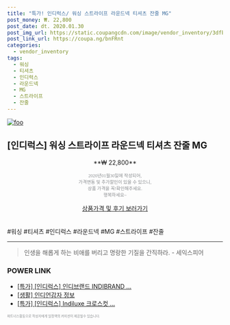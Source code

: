 ```yaml
--- 
title: "특가! 인디럭스/ 워싱 스트라이프 라운드넥 티셔츠 잔줄 MG" 
post_money: ₩. 22,800 
post_date: dt. 2020.01.30 
post_img_url: https://static.coupangcdn.com/image/vendor_inventory/3dfb/ac8678ad168fd4684854fde529ade91b4ceb9cad0bba37fa9fe2617aeedb.jpg 
post_link_url: https://coupa.ng/bnFRnt 
categories: 
  - vendor_inventory 
tags: 
  - 워싱 
  - 티셔츠 
  - 인디럭스 
  - 라운드넥 
  - MG 
  - 스트라이프 
  - 잔줄 
--- 
```

[![foo](https://static.coupangcdn.com/image/vendor_inventory/3dfb/ac8678ad168fd4684854fde529ade91b4ceb9cad0bba37fa9fe2617aeedb.jpg)](https://coupa.ng/bnFRnt) 

## [인디럭스] 워싱 스트라이프 라운드넥 티셔츠 잔줄 MG 
<p style="text-align: center;">**₩ 22,800**</p> 
<p style="text-align: center;"><span style="color: #898c8f; font-family: Georgia,Times,serif; font-size: 0.75em;">2020년01월30일에 작성되어, <br>가격변동 및 추가할인이 있을 수 있으니,<br> 상품 가격을 꼭!확인해주세요.<br>행복하세요~</span> 
</p>	 
<div markdown="0" style="text-align: center;"><a href="https://coupa.ng/bnFRnt" class="btn btn--success">상품가격 및 후기 보러가기</a></div> 
<br><br> 
  #워싱 #티셔츠 #인디럭스 #라운드넥 #MG #스트라이프 #잔줄 
<hr> 

> 인생을 해롭게 하는 비애를 버리고 명랑한 기질을 간직하라. - 세익스피어 


### POWER LINK

* <a href="https://blog.naver.com/santokki14/221790319762" target="_blank">[특가] [인디럭스] 인디브랜드 INDIBRAND ...</a>
* <a href="https://blog.naver.com/sakai111/221759518179" target="_blank"> [생활] 인디언감자 정보 </a>
* <a href="https://blog.naver.com/an0733/221789650226" target="_blank">[특가] [인디럭스] Indiluxe 크로스컷 ...</a>

<span style="color: #898c8f; font-family: Georgia,Times,serif; font-size: 0.55em;">파트너스활동으로 작성자에게 일정액의 커미션이 제공될수 있습니다.</span> 
